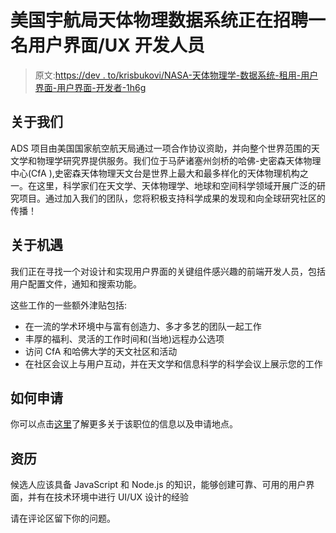 # 美国宇航局天体物理数据系统正在招聘一名用户界面/UX 开发人员

> 原文:[https://dev . to/krisbukovi/NASA-天体物理学-数据系统-租用-用户界面-用户界面-开发者-1h6g](https://dev.to/krisbukovi/nasa-astrophysics-data-system-is-hiring-a-ui-ux-developer-1h6g)

## [](#about-us)关于我们

ADS 项目由美国国家航空航天局通过一项合作协议资助，并向整个世界范围的天文学和物理学研究界提供服务。我们位于马萨诸塞州剑桥的哈佛-史密森天体物理中心(CfA ),史密森天体物理天文台是世界上最大和最多样化的天体物理机构之一。在这里，科学家们在天文学、天体物理学、地球和空间科学领域开展广泛的研究项目。通过加入我们的团队，您将积极支持科学成果的发现和向全球研究社区的传播！

## [](#about-the-opportunity)关于机遇

我们正在寻找一个对设计和实现用户界面的关键组件感兴趣的前端开发人员，包括用户配置文件，通知和搜索功能。

这些工作的一些额外津贴包括:

*   在一流的学术环境中与富有创造力、多才多艺的团队一起工作
*   丰厚的福利、灵活的工作时间和(当地)远程办公选项
*   访问 CfA 和哈佛大学的天文社区和活动
*   在社区会议上与用户互动，并在天文学和信息科学的科学会议上展示您的工作

## [](#how-to-apply)如何申请

你可以点击[这里](https://ui.adsabs.harvard.edu/about/careers/)了解更多关于该职位的信息以及申请地点。

## [](#qualifications)资历

候选人应该具备 JavaScript 和 Node.js 的知识，能够创建可靠、可用的用户界面，并有在技术环境中进行 UI/UX 设计的经验

请在评论区留下你的问题。